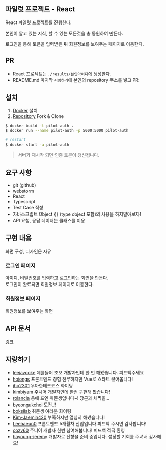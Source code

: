 ## 파일럿 프로젝트 - React

React 파일럿 프로젝트를 진행한다.

본인이 알고 있는 지식, 할 수 있는 모든것을 총 동원하여 만든다.

로그인을 통해 토큰을 입력받은 뒤 회원정보를 보여주는 페이지로 이동한다.

## PR

- React 프로젝트는 `./results/본인아이디`에 생성한다.
- README.md 마지막 `자랑하기`에 본인의 repository 주소를 넣고 PR

## 설치

1. [Docker](https://www.docker.com/) 설치
2. [Repository](https://github.com/leejaycoke/pilot-auth) Fork & Clone

```bash
$ docker build -t pilot-auth .
$ docker run --name pilot-auth -p 5000:5000 pilot-auth

# restart
$ docker start -a pilot-auth
```

> 서버가 재시작 되면 인증 토큰이 갱신됩니다.

## 요구 사항

- git (github)
- webstorm
- React
- Typescript
- Test Case 작성
- 자바스크립트 Object `{}` (type object 포함)의 사용을 하지말아보자!
- API 요청, 응답 데이터는 클래스를 이용

## 구현 내용

화면 구성, 디자인은 자유

### 로그인 페이지

아이디, 비밀번호를 입력하고 로그인하는 화면을 만든다.  
로그인이 완료되면 회원정보 페이지로 이동한다.

### 회원정보 페이지

회원정보를 보여주는 화면

## API 문서

[링크](https://github.com/leejaycoke/pilot-react/blob/master/API.md)

## 자랑하기

- [leejaycoke](https://github.com/leejaycoke/pilot-react/tree/main/results/hodolman) 예를들어 초보 개발자인데 한 번 해봤습니다. 피드백주세요
- [hojongs](https://github.com/leejaycoke/pilot-react/tree/main/results/hojongs) 프론트엔드 경험 전무하지만 Vue로 스타트 끊어봅니다!
- [jho2301](https://github.com/leejaycoke/pilot-react/tree/main/results/jho2301) 우아한테크코스 화이팅
- [kimbiyam](https://github.com/leejaycoke/pilot-react/tree/main/results/kimbiyam) 주니어 개발자인데 한번 구현해 봤습니다!
- [rolancia](https://github.com/leejaycoke/pilot-react/tree/main/results/rolancia) 응애 프엔 취준생입니다~! 당근과 채찍을...
- [byeongukchoi](https://github.com/leejaycoke/pilot-react/tree/main/results/byeongukchoi) 도전..!
- [boksilab](https://github.com/boksilab/pilot-react/tree/main/results/boksilab) 취준생 여러분 화이팅
- [Kim-Jaemin420](https://github.com/Kim-Jaemin420/pilot-react/results/Kim-Jaemin420) 부족하지만 열심히 해봤습니다!
- [Leehaeun0](https://github.com/Leehaeun0/pilot-react/tree/main/results/leehaeun0) 프론트엔드 5개월차 신입입니다 피드백 주시면 감사합니다!
- [cozy60](https://github.com/cozy60/pilot-react/tree/main/results/cozy60) 주니어 개발자 한번 참여해봅니다! 피드백 적극 환영
- [hayoung-jeremy](https://github.com/hayoung-jeremy/pilot-react/tree/main/results/hayoung-jeremy) 개발자로 전향을 준비 중입니다. 성장할 기회를 주셔서 감사해요!

